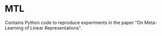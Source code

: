# MTL

Contains Python code to reproduce experiments in the paper "On Meta-Learning of Linear Representations".
